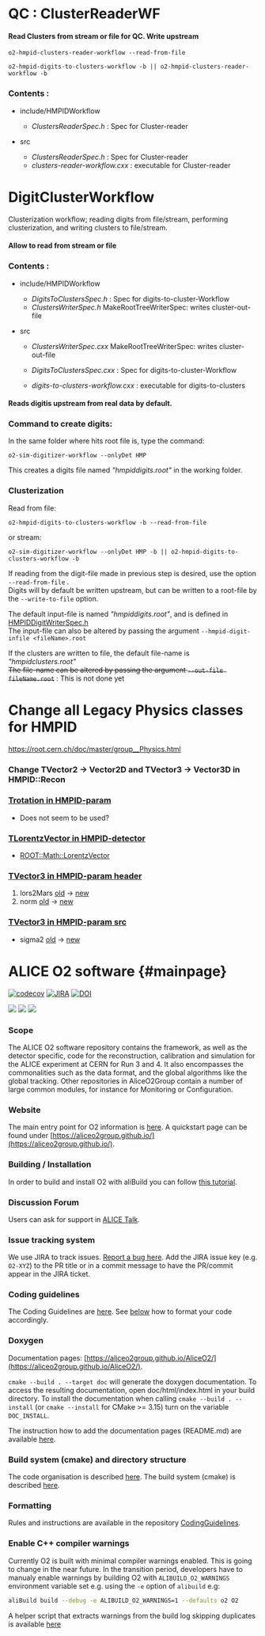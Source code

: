 # QC : ClusterReaderWF
#### Read Clusters from stream or file for QC. Write upstream

    o2-hmpid-clusters-reader-workflow --read-from-file
    
    o2-hmpid-digits-to-clusters-workflow -b || o2-hmpid-clusters-reader-workflow -b


### Contents : 

- include/HMPIDWorkflow
  - _ClustersReaderSpec.h_ : Spec for Cluster-reader

- src
  - _ClustersReaderSpec.h_ : Spec for Cluster-reader
  - _clusters-reader-workflow.cxx_ : executable for Cluster-reader


# DigitClusterWorkflow
Clusterization workflow; reading digits from file/stream, performing clusterization, and writing clusters to file/stream.

#### Allow to read from stream or file


### Contents : 

- include/HMPIDWorkflow
  - _DigitsToClustersSpec.h_ : Spec for digits-to-cluster-Workflow
  - _ClustersWriterSpec.h_ MakeRootTreeWriterSpec: writes cluster-out-file

- src
  - _ClustersWriterSpec.cxx_ MakeRootTreeWriterSpec: writes cluster-out-file

  - _DigitsToClustersSpec.cxx_ : Spec for digits-to-cluster-Workflow
  - _digits-to-clusters-workflow.cxx_ : executable for digits-to-clusters


#### Reads digitis upstream from real data by default.



### Command to create digits:
In the same folder where hits root file is, type the command:

    o2-sim-digitizer-workflow --onlyDet HMP

This creates a digits file named _"hmpiddigits.root"_ in the working folder. 

### Clusterization

Read from file:

    o2-hmpid-digits-to-clusters-workflow -b --read-from-file
    
or stream:

    o2-sim-digitizer-workflow --onlyDet HMP -b || o2-hmpid-digits-to-clusters-workflow -b

If reading from the digit-file made in previous step is desired, use the option `--read-from-file` .  
Digits will by default be written upstream, but can be written to a root-file by the `--write-to-file` option.

The default input-file is named _"hmpiddigits.root"_, and is defined in [HMPIDDigitWriterSpec.h](https://github.com/AliceO2Group/AliceO2/blob/dev/Steer/DigitizerWorkflow/src/HMPIDDigitWriterSpec.h)  
The input-file can also be altered by passing the argument `--hmpid-digit-infile <fileName>.root`


If the clusters are written to file, the default file-name is _"hmpidclusters.root"_  
~~The file-name can be altered by passing the argument `--out-file fileName.root`~~ : This is not done yet


# Change all Legacy Physics classes for HMPID
https://root.cern.ch/doc/master/group__Physics.html

### Change TVector2 -> Vector2D and TVector3 -> Vector3D in HMPID::Recon



### [Trotation in HMPID-param](https://github.com/AliceO2Group/AliceO2/blob/03608ff899d444d52571dbed14a0106ae4616562/Detectors/HMPID/base/src/Param.cxx)
  * Does not seem to be used?
### [TLorentzVector in HMPID-detector](https://github.com/AliceO2Group/AliceO2/blob/54d91df6bd1f9008ed8caa748820cfc3b95535e4/Detectors/HMPID/simulation/src/Detector.cxx)
  * [ROOT::Math::LorentzVector](https://github.com/eflatlan/AliceRecon/blob/1483a2302205717d9c97272287090a46daf4a338/Detectors/HMPID/simulation/src/Detector.cxx#L189)


### [TVector3 in HMPID-param header](https://github.com/AliceO2Group/AliceO2/blob/03608ff899d444d52571dbed14a0106ae4616562/Detectors/HMPID/base/include/HMPIDBase/Param.h#L19)
  1. lors2Mars [old](https://github.com/AliceO2Group/AliceO2/blob/03608ff899d444d52571dbed14a0106ae4616562/Detectors/HMPID/base/include/HMPIDBase/Param.h#L191-L196) -> [new](https://github.com/eflatlan/AliceRecon/blob/1483a2302205717d9c97272287090a46daf4a338/Detectors/HMPID/base/include/HMPIDBase/Param.h#L227-L235) 
  2. norm [old](https://github.com/AliceO2Group/AliceO2/blob/03608ff899d444d52571dbed14a0106ae4616562/Detectors/HMPID/base/include/HMPIDBase/Param.h#L213-L218) -> [new](https://github.com/eflatlan/AliceRecon/blob/1483a2302205717d9c97272287090a46daf4a338/Detectors/HMPID/base/include/HMPIDBase/Param.h#L255-L260) 
  
### [TVector3 in HMPID-param src](https://github.com/AliceO2Group/AliceO2/blob/03608ff899d444d52571dbed14a0106ae4616562/Detectors/HMPID/base/src/Param.cxx#L289)
  * sigma2 [old](https://github.com/AliceO2Group/AliceO2/blob/03608ff899d444d52571dbed14a0106ae4616562/Detectors/HMPID/base/src/Param.cxx#L289-L304) -> [new](https://github.com/eflatlan/AliceRecon/blob/1483a2302205717d9c97272287090a46daf4a338/Detectors/HMPID/base/src/Param.cxx#L300-L320)

# ALICE O2 software {#mainpage}

<!--  /// \cond EXCLUDE_FOR_DOXYGEN -->

[![codecov](https://codecov.io/gh/AliceO2Group/AliceO2/branch/dev/graph/badge.svg)](https://codecov.io/gh/AliceO2Group/AliceO2/branches/dev)
[![JIRA](https://img.shields.io/badge/JIRA-Report%20issue-blue.svg)](https://alice.its.cern.ch/jira/secure/CreateIssue.jspa?pid=11201&issuetype=1)
[![DOI](https://zenodo.org/badge/DOI/10.5281/zenodo.1493334.svg)](https://doi.org/10.5281/zenodo.1493334)

[![](http://ali-ci.cern.ch/repo/buildstatus/AliceO2Group/AliceO2/dev/build_O2_o2.svg)](https://ali-ci.cern.ch/repo/logs/AliceO2Group/AliceO2/dev/latest/build_O2_o2/fullLog.txt)
[![](http://ali-ci.cern.ch/repo/buildstatus/AliceO2Group/AliceO2/dev/build_o2_macos.svg)](https://ali-ci.cern.ch/repo/logs/AliceO2Group/AliceO2/dev/latest/build_o2_macos/fullLog.txt)
[![](http://ali-ci.cern.ch/repo/buildstatus/AliceO2Group/AliceO2/dev/build_o2checkcode_o2.svg)](https://ali-ci.cern.ch/repo/logs/AliceO2Group/AliceO2/dev/latest/build_o2checkcode_o2/fullLog.txt)

<!--  /// \endcond  -->

### Scope

The ALICE O2 software repository contains the framework, as well as the detector specific, code for the reconstruction, calibration and simulation for the ALICE experiment at CERN for Run 3 and 4. It also encompasses the commonalities such as the data format, and the global algorithms like the global tracking.
Other repositories in AliceO2Group contain a number of large common modules, for instance for Monitoring or Configuration.

### Website

The main entry point for O2 information is [here](https://alice-o2-project.web.cern.ch).
A quickstart page can be found under [https://aliceo2group.github.io/](https://aliceo2group.github.io/).

### Building / Installation

In order to build and install O2 with aliBuild you can follow [this tutorial](http://alisw.github.io/alibuild/o2-tutorial.html).

### Discussion Forum

Users can ask for support in [ALICE Talk](https://alice-talk.web.cern.ch).

### Issue tracking system

We use JIRA to track issues. [Report a bug here](https://alice.its.cern.ch/jira/secure/CreateIssue.jspa?pid=11201&issuetype=1).
Add the JIRA issue key (e.g. `O2-XYZ`) to the PR title or in a commit message to have the PR/commit appear in the JIRA ticket.

### Coding guidelines

The Coding Guidelines are [here](https://github.com/AliceO2Group/CodingGuidelines).
See [below](###Formatting) how to format your code accordingly.

### Doxygen

Documentation pages: [https://aliceo2group.github.io/AliceO2/](https://aliceo2group.github.io/AliceO2/).

`cmake --build . --target doc` will generate the doxygen documentation.
To access the resulting documentation, open doc/html/index.html in your
build directory. To install the documentation when calling `cmake --build . -- install` (or `cmake --install` for CMake >= 3.15)
turn on the variable `DOC_INSTALL`.

The instruction how to add the documentation pages (README.md) are available [here](https://github.com/AliceO2Group/AliceO2/blob/dev/doc/DoxygenInstructions.md).

### Build system (cmake) and directory structure

The code organisation is described [here](https://github.com/AliceO2Group/AliceO2/blob/dev/doc/CodeOrganization.md).
The build system (cmake) is described [here](https://github.com/AliceO2Group/AliceO2/blob/dev/doc/CMakeInstructions.md).

### Formatting

Rules and instructions are available in the repository
[CodingGuidelines](https://github.com/AliceO2Group/CodingGuidelines).

### Enable C++ compiler warnings

Currently O2 is built with minimal compiler warnings enabled. This is going to change in the near future. In the transition period, developers have to manualy enable warnings by building O2 with `ALIBUILD_O2_WARNINGS` environment variable set e.g. using the `-e`  option of `alibuild` e.g: 
```bash 
aliBuild build --debug -e ALIBUILD_O2_WARNINGS=1 --defaults o2 O2
``` 
A helper script that extracts warnings from the build log skipping duplicates is available [here](https://github.com/AliceO2Group/AliceO2/blob/dev/scripts/filter-warnings.sh)
